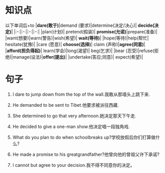 # 知识点
以下单词后+to
|**dare(敢于)**|demand (要求)|determine(决定/决心)| **decide(决定)**|
|:-:|:-:|:-:|:-:|
|plan(计划)| pretend(假装)| **promise(允诺)**|prepare(准备)|
|want(想要)|warn(警告)|wish(希望)| **wait(等待)**|
|hope(等待)|help(帮忙| hesitate(犹豫)|
|care (愿意)| **choose(选择)**| claim (声称)|**agree(同意)**| 
|**afford(担负得起)**| learn(学会)|long(渴望)| beg(乞求)| 
|bear (忍受)|refuse(拒绝)|manage(设法)|**offer(提出)**|
|undertake(答应;同意)| expect(希望)|



# 句子
1. l dare to jump down from the top of the wall.我敢从那墙头上跳下来.

2. He demanded to be sent to Tibet.他要求被派往西藏.

3. She determined to go that very afternoon.她决定那天下午走.

4. He decided to give a one-man show.他决定唱一段独角戏. 

5. What do you plan to do when schoolbreaks up?学校放假后你们打算做什么?

6. He made a promise to his greatgrandfather?他曾向他的曾祖父许下承诺?

7. l cannot but agree to your decision.我不得不同意你的决定。